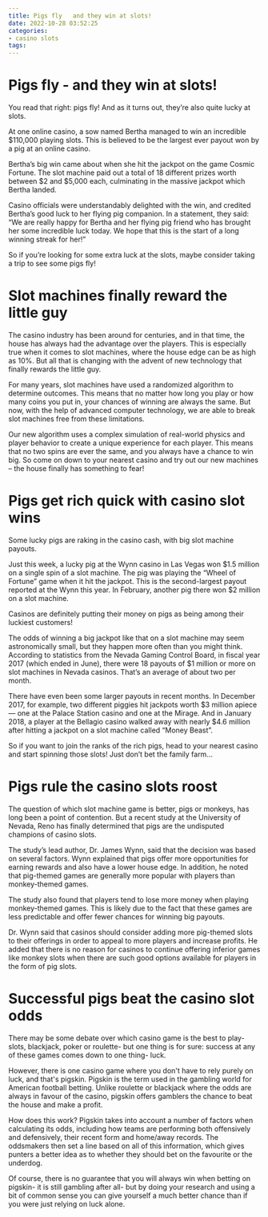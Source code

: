 ```yaml
---
title: Pigs fly   and they win at slots!
date: 2022-10-28 03:52:25
categories:
- casino slots
tags:
---
```



#  Pigs fly - and they win at slots!

You read that right: pigs fly! And as it turns out, they’re also quite lucky at slots.

At one online casino, a sow named Bertha managed to win an incredible $110,000 playing slots. This is believed to be the largest ever payout won by a pig at an online casino.

Bertha’s big win came about when she hit the jackpot on the game Cosmic Fortune. The slot machine paid out a total of 18 different prizes worth between $2 and $5,000 each, culminating in the massive jackpot which Bertha landed.

Casino officials were understandably delighted with the win, and credited Bertha’s good luck to her flying pig companion. In a statement, they said: “We are really happy for Bertha and her flying pig friend who has brought her some incredible luck today. We hope that this is the start of a long winning streak for her!”

So if you’re looking for some extra luck at the slots, maybe consider taking a trip to see some pigs fly!

#  Slot machines finally reward the little guy

The casino industry has been around for centuries, and in that time, the house has always had the advantage over the players. This is especially true when it comes to slot machines, where the house edge can be as high as 10%. But all that is changing with the advent of new technology that finally rewards the little guy.

For many years, slot machines have used a randomized algorithm to determine outcomes. This means that no matter how long you play or how many coins you put in, your chances of winning are always the same. But now, with the help of advanced computer technology, we are able to break slot machines free from these limitations.

Our new algorithm uses a complex simulation of real-world physics and player behavior to create a unique experience for each player. This means that no two spins are ever the same, and you always have a chance to win big. So come on down to your nearest casino and try out our new machines – the house finally has something to fear!

#  Pigs get rich quick with casino slot wins

Some lucky pigs are raking in the casino cash, with big slot machine payouts.

Just this week, a lucky pig at the Wynn casino in Las Vegas won $1.5 million on a single spin of a slot machine. The pig was playing the “Wheel of Fortune” game when it hit the jackpot. This is the second-largest payout reported at the Wynn this year. In February, another pig there won $2 million on a slot machine.

Casinos are definitely putting their money on pigs as being among their luckiest customers!

The odds of winning a big jackpot like that on a slot machine may seem astronomically small, but they happen more often than you might think. According to statistics from the Nevada Gaming Control Board, in fiscal year 2017 (which ended in June), there were 18 payouts of $1 million or more on slot machines in Nevada casinos. That’s an average of about two per month.

There have even been some larger payouts in recent months. In December 2017, for example, two different piggies hit jackpots worth $3 million apiece — one at the Palace Station casino and one at the Mirage. And in January 2018, a player at the Bellagio casino walked away with nearly $4.6 million after hitting a jackpot on a slot machine called “Money Beast”.

So if you want to join the ranks of the rich pigs, head to your nearest casino and start spinning those slots! Just don’t bet the family farm…

#  Pigs rule the casino slots roost

The question of which slot machine game is better, pigs or monkeys, has long been a point of contention. But a recent study at the University of Nevada, Reno has finally determined that pigs are the undisputed champions of casino slots.

The study’s lead author, Dr. James Wynn, said that the decision was based on several factors. Wynn explained that pigs offer more opportunities for earning rewards and also have a lower house edge. In addition, he noted that pig-themed games are generally more popular with players than monkey-themed games.

The study also found that players tend to lose more money when playing monkey-themed games. This is likely due to the fact that these games are less predictable and offer fewer chances for winning big payouts.

Dr. Wynn said that casinos should consider adding more pig-themed slots to their offerings in order to appeal to more players and increase profits. He added that there is no reason for casinos to continue offering inferior games like monkey slots when there are such good options available for players in the form of pig slots.

#  Successful pigs beat the casino slot odds

There may be some debate over which casino game is the best to play- slots, blackjack, poker or roulette- but one thing is for sure: success at any of these games comes down to one thing- luck.

However, there is one casino game where you don't have to rely purely on luck, and that's pigskin. Pigskin is the term used in the gambling world for American football betting. Unlike roulette or blackjack where the odds are always in favour of the casino, pigskin offers gamblers the chance to beat the house and make a profit.

How does this work? Pigskin takes into account a number of factors when calculating its odds, including how teams are performing both offensively and defensively, their recent form and home/away records. The oddsmakers then set a line based on all of this information, which gives punters a better idea as to whether they should bet on the favourite or the underdog.

Of course, there is no guarantee that you will always win when betting on pigskin- it is still gambling after all- but by doing your research and using a bit of common sense you can give yourself a much better chance than if you were just relying on luck alone.